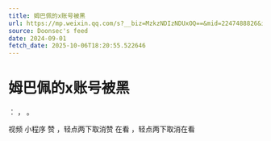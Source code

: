 ```yaml
---
title: 姆巴佩的x账号被黑
url: https://mp.weixin.qq.com/s?__biz=MzkzNDIzNDUxOQ==&mid=2247488826&idx=6&sn=89476f007c75037acbe3f01ddb3db6ae
source: Doonsec's feed
date: 2024-09-01
fetch_date: 2025-10-06T18:20:55.522646
---
```


# 姆巴佩的x账号被黑

：
，
。

视频
小程序
赞
，轻点两下取消赞
在看
，轻点两下取消在看